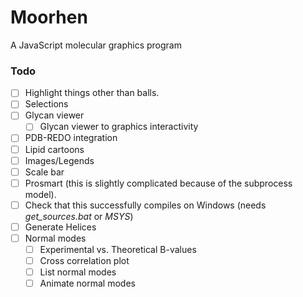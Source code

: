 # Moorhen
A JavaScript molecular graphics program

### Todo
- [ ] Highlight things other than balls.
- [ ] Selections
- [ ] Glycan viewer
  - [ ] Glycan viewer to graphics interactivity
- [ ] PDB-REDO integration
- [ ] Lipid cartoons
- [ ] Images/Legends
- [ ] Scale bar
- [ ] Prosmart (this is slightly complicated because of the subprocess model).
- [ ] Check that this successfully compiles on Windows (needs *get_sources.bat* or *MSYS*)
- [ ] Generate Helices
- [ ] Normal modes
    - [ ] Experimental vs. Theoretical B-values
    - [ ] Cross correlation plot
    - [ ] List normal modes
    - [ ] Animate normal modes
